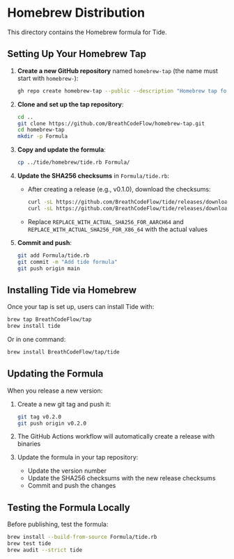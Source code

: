 # Homebrew Distribution

This directory contains the Homebrew formula for Tide.

## Setting Up Your Homebrew Tap

1. **Create a new GitHub repository** named `homebrew-tap` (the name must start with `homebrew-`):
   ```bash
   gh repo create homebrew-tap --public --description "Homebrew tap for Tide"
   ```

2. **Clone and set up the tap repository**:
   ```bash
   cd ..
   git clone https://github.com/BreathCodeFlow/homebrew-tap.git
   cd homebrew-tap
   mkdir -p Formula
   ```

3. **Copy and update the formula**:
   ```bash
   cp ../tide/homebrew/tide.rb Formula/
   ```

4. **Update the SHA256 checksums** in `Formula/tide.rb`:
   - After creating a release (e.g., v0.1.0), download the checksums:
     ```bash
     curl -sL https://github.com/BreathCodeFlow/tide/releases/download/v0.1.0/tide-aarch64-apple-darwin.tar.gz.sha256
     curl -sL https://github.com/BreathCodeFlow/tide/releases/download/v0.1.0/tide-x86_64-apple-darwin.tar.gz.sha256
     ```
   - Replace `REPLACE_WITH_ACTUAL_SHA256_FOR_AARCH64` and `REPLACE_WITH_ACTUAL_SHA256_FOR_X86_64` with the actual values

5. **Commit and push**:
   ```bash
   git add Formula/tide.rb
   git commit -m "Add tide formula"
   git push origin main
   ```

## Installing Tide via Homebrew

Once your tap is set up, users can install Tide with:

```bash
brew tap BreathCodeFlow/tap
brew install tide
```

Or in one command:

```bash
brew install BreathCodeFlow/tap/tide
```

## Updating the Formula

When you release a new version:

1. Create a new git tag and push it:
   ```bash
   git tag v0.2.0
   git push origin v0.2.0
   ```

2. The GitHub Actions workflow will automatically create a release with binaries

3. Update the formula in your tap repository:
   - Update the version number
   - Update the SHA256 checksums with the new release checksums
   - Commit and push the changes

## Testing the Formula Locally

Before publishing, test the formula:

```bash
brew install --build-from-source Formula/tide.rb
brew test tide
brew audit --strict tide
```
